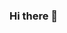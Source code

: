 ### Hi there 👋

<!--
**sandyc4136/sandyc4136** is a ✨ _special_ ✨ repository because its `README.md` (this file) appears on your GitHub profile.

Here are some ideas to get you started:

- 🔭 I’m currently working on 
- 🌱 I’m currently learning Web Development
- 👯 I’m looking to collaborate on ...
- 🤔 I’m looking for help with Javascript libraries
- 💬 Ask me about 
- 📫 How to reach me: sandyc4136@gmail.com
- 😄 Pronouns: He/Him
- ⚡ Fun fact: ...
-->
